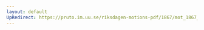 ```yaml
---
layout: default
UpRedirect: https://pruto.im.uu.se/riksdagen-motions-pdf/1867/mot_1867__ak__86/mot_1867__ak__86-002.pdf
---
```

